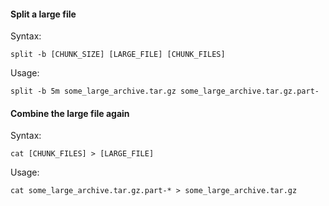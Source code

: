 #### Split a large file

Syntax:

```
split -b [CHUNK_SIZE] [LARGE_FILE] [CHUNK_FILES]
```

Usage:

```
split -b 5m some_large_archive.tar.gz some_large_archive.tar.gz.part-
```


#### Combine the large file again

Syntax:

```
cat [CHUNK_FILES] > [LARGE_FILE]
```

Usage:

```
cat some_large_archive.tar.gz.part-* > some_large_archive.tar.gz
```
